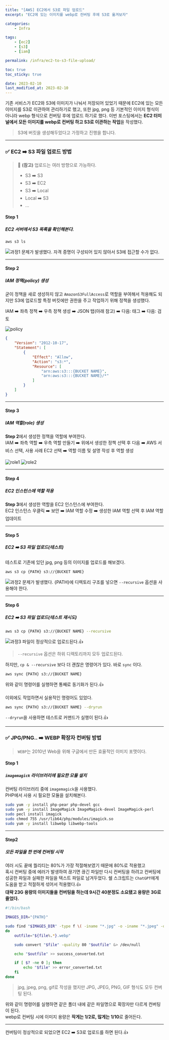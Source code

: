 ```yaml
---
title: "[AWS] EC2에서 S3로 파일 업로드"
excerpt: "EC2에 있는 이미지를 webp로 컨버팅 후에 S3로 옮겨보자"

categories:
    - Infra

tags:
    - [ec2]
    - [s3]
    - [iam]

permalink: /infra/ec2-to-s3-file-upload/

toc: true
toc_sticky: true

date: 2023-02-10
last_modified_at: 2023-02-10
---
```


기존 서비스가 EC2와 S3에 이미지가 나눠서 저장되어 있었기 때문에 EC2에 있는 모든 이미지를 S3로 이관하여 관리하기로 했고, 또한 jpg, png 등 기본적인 이미지 형식이 아니라 webp 형식으로 컨버팅 후에 업로드 하기로 했다.
이번 포스팅에서는 **EC2 터미널에서 모든 이미지를 webp로 컨버팅 하고 S3로 이관하는 작업**을 작성했다.

> S3에 버킷을 생성해두었다고 가정하고 진행을 합니다.

* * *

### ✅ EC2 ➡️ S3 파일 업로드 방법

> 📌 **(참고)** 업로드는 여러 방향으로 가능하다.
> * S3 ➡️ S3
> * S3 ➡️ EC2
> * S3 ➡️ Local
> * Local ➡️ S3
> * ...

#### Step 1
##### EC2 서버에서 S3 목록을 확인해본다.
```bash
aws s3 ls
```
![과정1](/assets/images/posts/ec2-to-s3-file-upload/1.png "과정1")
문제가 발생했다. 자격 증명이 구성되어 있지 않아서 S3에 접근할 수가 없다.

* * *

#### Step 2
##### IAM 정책(policy) 생성
굳이 정책을 새로 생성하지 않고 `AmazonS3FullAccess`로 역할을 부여해서 적용해도 되지만 S3에 업로드할 특정 버킷에만 권한을 주고 작업하기 위해 정책을 생성했다. <br>

IAM ➡️ 좌측 정책 ➡️ 우측 정책 생성 ➡️ JSON 탭(아래 참고) ➡️ 다음: 태그 ➡️ 다음: 검토

![policy](/assets/images/posts/ec2-to-s3-file-upload/policy.png "policy")

```json
{
    "Version": "2012-10-17",
    "Statement": [
        {
            "Effect": "Allow",
            "Action": "s3:*",
            "Resource": [
                "arn:aws:s3:::{BUCKET NAME}",
                "arn:aws:s3:::{BUCKET NAME}/*"
            ]
        }
    ]
}
```

* * *

#### Step 3
##### IAM 역할(role) 생성
**Step 2**에서 생성한 정책을 역할에 부여한다. <br>
IAM ➡️ 좌측 역할 ➡️ 우측 역할 만들기 ➡️ 위에서 생성한 정책 선택 후 다음 ➡️ AWS 서비스 선택, 사용 사례 EC2 선택 ➡️ 역할 이름 및 설명 작성 후 역할 생성

![role1](/assets/images/posts/ec2-to-s3-file-upload/role1.png "role1")
![role2](/assets/images/posts/ec2-to-s3-file-upload/role2.png "role2")

* * *

#### Step 4
##### EC2 인스턴스에 역할 적용
**Step 3**에서 생성한 역할을 EC2 인스턴스에 부여한다. <br>
EC2 인스턴스 우클릭 ➡️ 보안 ➡️ IAM 역할 수정 ➡️ 생성한 IAM 역할 선택 후 IAM 역할 업데이트

* * *

#### Step 5
##### EC2 ➡️ S3 파일 업로드(테스트)
테스트로 기존에 있던 jpg, png 등의 이미지를 업로드를 해보겠다.
```bash
aws s3 cp {PATH} s3://{BUCKET NAME}
```

![과정2](/assets/images/posts/ec2-to-s3-file-upload/2.png "과정2")
문제가 발생했다. {PATH}에 디렉토리 구조를 넣으면 `--recursive` 옵션을 사용해야 한다.

* * *

#### Step 6
##### EC2 ➡️ S3 파일 업로드(테스트 재시도)
```bash
aws s3 cp {PATH} s3://{BUCKET NAME} --recursive
```

![과정3](/assets/images/posts/ec2-to-s3-file-upload/3.png "과정3")
파일이 정상적으로 업로드된다.👍

> `--recursive` 옵션은 하위 디렉토리까지 모두 업로드된다.

하지만, `cp & --recursive` 보다 더 괜찮은 명령어가 있다. 바로 `sync` 이다.
```bash
aws sync {PATH} s3://{BUCKET NAME}
```
위와 같이 명령어를 실행하면 통째로 동기화가 된다.👍 <br><br>
이외에도 작업하면서 실용적인 명령어도 있었다.
```bash
aws sync {PATH} s3://{BUCKET NAME} --dryrun
```
`--dryrun`을 사용하면 테스트로 커맨드가 실행이 된다.👍

* * *

### ✅ JPG/PNG.. ➡️ WEBP 확장자 컨버팅 방법

> `WEBP`는 2010년 Web을 위해 구글에서 만든 효율적인 이미지 포맷이다.

#### Step 1
##### `imagemagick` 라이브러리에 필요한 모듈 설치
컨버팅 라이브러리 중에 `imagemagick`을 사용했다. <br>
PHP에서 사용 시 필요한 모듈을 설치해본다.
```bash
sudo yum -y install php-pear php-devel gcc
sudo yum -y install ImageMagick ImageMagick-devel ImageMagick-perl
sudo pecl install imagick
sudo chmod 755 /usr/lib64/php/modules/imagick.so
sudo yum -y install libwebp libwebp-tools
```

* * *

#### Step2
##### 모든 파일을 한 번에 컨버팅 시작
여러 시도 끝에 퀄리티는 80%가 가장 적절해보였기 때문에 80%로 적용했고 <br>
혹시 컨버팅 중에 에러가 발생하여 끊기면 끊긴 파일만 다시 컨버팅을 하려고 컨버팅에 성공한 파일과 실패한 파일을 텍스트 파일로 남겨두었다.
쉘 스크립트는 `ChatGPT`에게 도움을 받고 적절하게 섞어서 적용했다.👍<br>
**대략 23G 용량의 이미지들을 컨버팅을 하는데 9시간 40분정도 소요됐고 용량은 3G로 줄었다.**
```bash
#!/bin/bash

IMAGES_DIR="{PATH}"

sudo find "$IMAGES_DIR" -type f \( -iname "*.jpg" -o -iname "*.jpeg" -o -iname "*.png" -o -iname "*.gif" \) -print0 | while read -d $'\0' file
do
    outfile="${file%.*}.webp"

    sudo convert "$file" -quality 80 "$outfile" &> /dev/null

    echo "$outfile" >> success_converted.txt

    if [ $? -ne 0 ]; then
        echo "$file" >> error_converted.txt
    fi
done
```

> jpg, jpeg, png, gif로 작성을 했지만 JPG, JPEG, PNG, GIF 형식도 모두 컨버팅 된다.

위와 같이 명령어를 실행하면 같은 폴더 내에 같은 파일명으로 확장자만 다르게 컨버팅이 된다. <br>
webp로 컨버팅 시에 이미지 용량은 **작게는 1/2로, 많게는 1/10**로 줄어든다.

* * *

컨버팅이 정상적으로 되었으면 EC2 ➡️ S3로 업로드를 하면 된다.👍 <br>